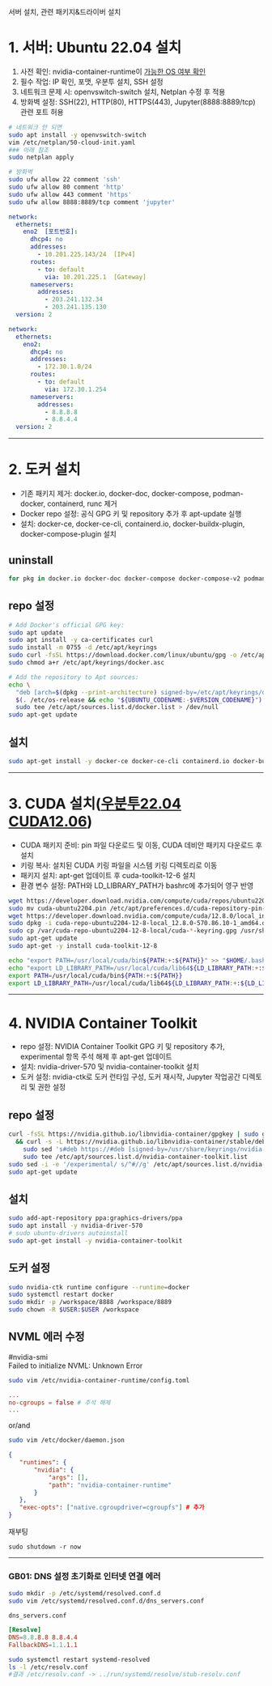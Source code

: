 서버 설치, 관련 패키지&드라이버 설치

# 1. 서버: Ubuntu 22.04 설치

1. 사전 확인: nvidia-container-runtime이 [가능한 OS 여부 확인](https://nvidia.github.io/nvidia-container-runtime/)
1. 필수 작업: IP 확인, 포맷, 우분투 설치, SSH 설정
1. 네트워크 문제 시: openvswitch-switch 설치, Netplan 수정 후 적용
1. 방화벽 설정: SSH(22), HTTP(80), HTTPS(443), Jupyter(8888:8889/tcp) 관련 포트 허용
```bash
# 네트워크 안 되면
sudo apt install -y openvswitch-switch
vim /etc/netplan/50-cloud-init.yaml
### 아래 참조
sudo netplan apply

# 방화벽
sudo ufw allow 22 comment 'ssh'
sudo ufw allow 80 comment 'http'
sudo ufw allow 443 comment 'https'
sudo ufw allow 8888:8889/tcp comment 'jupyter'
```

```yml
network:
  ethernets:
    eno2  [포트번호]:
      dhcp4: no
      addresses:
        - 10.201.225.143/24  [IPv4]
      routes:
        - to: default
          via: 10.201.225.1  [Gateway]
      nameservers:
        addresses:
          - 203.241.132.34
          - 203.241.135.130
  version: 2
```
```yml
network:
  ethernets:
    eno2:
      dhcp4: no
      addresses:
        - 172.30.1.0/24
      routes:
        - to: default
          via: 172.30.1.254
      nameservers:
        addresses:
          - 8.8.8.8
          - 8.8.4.4
  version: 2
```
---
# 2. 도커 설치
- 기존 패키지 제거: docker.io, docker-doc, docker-compose, podman-docker, containerd, runc 제거
- Docker repo 설정: 공식 GPG 키 및 repository 추가 후 apt-update 실행
- 설치: docker-ce, docker-ce-cli, containerd.io, docker-buildx-plugin, docker-compose-plugin 설치
## uninstall
```bash
for pkg in docker.io docker-doc docker-compose docker-compose-v2 podman-docker containerd runc; do sudo apt-get remove $pkg; done
```
## repo 설정
```bash
# Add Docker's official GPG key:
sudo apt update
sudo apt install -y ca-certificates curl
sudo install -m 0755 -d /etc/apt/keyrings
sudo curl -fsSL https://download.docker.com/linux/ubuntu/gpg -o /etc/apt/keyrings/docker.asc
sudo chmod a+r /etc/apt/keyrings/docker.asc

# Add the repository to Apt sources:
echo \
  "deb [arch=$(dpkg --print-architecture) signed-by=/etc/apt/keyrings/docker.asc] https://download.docker.com/linux/ubuntu \
  $(. /etc/os-release && echo "${UBUNTU_CODENAME:-$VERSION_CODENAME}") stable" | \
  sudo tee /etc/apt/sources.list.d/docker.list > /dev/null
sudo apt-get update
```

## 설치
```bash
sudo apt-get install -y docker-ce docker-ce-cli containerd.io docker-buildx-plugin docker-compose-plugin
```

---
# 3. CUDA 설치([우분투22.04 CUDA12.06](https://developer.nvidia.com/cuda-12-6-3-download-archive?target_os=Linux&target_arch=x86_64&Distribution=Ubuntu&target_version=22.04&target_type=deb_local))
- CUDA 패키지 준비: pin 파일 다운로드 및 이동, CUDA 데비안 패키지 다운로드 후 설치
- 키링 복사: 설치된 CUDA 키링 파일을 시스템 키링 디렉토리로 이동
- 패키지 설치: apt-get 업데이트 후 cuda-toolkit-12-6 설치
- 환경 변수 설정: PATH와 LD_LIBRARY_PATH가 bashrc에 추가되어 영구 반영
```bash
wget https://developer.download.nvidia.com/compute/cuda/repos/ubuntu2204/x86_64/cuda-ubuntu2204.pin
sudo mv cuda-ubuntu2204.pin /etc/apt/preferences.d/cuda-repository-pin-600
wget https://developer.download.nvidia.com/compute/cuda/12.8.0/local_installers/cuda-repo-ubuntu2204-12-8-local_12.8.0-570.86.10-1_amd64.deb
sudo dpkg -i cuda-repo-ubuntu2204-12-8-local_12.8.0-570.86.10-1_amd64.deb
sudo cp /var/cuda-repo-ubuntu2204-12-8-local/cuda-*-keyring.gpg /usr/share/keyrings/
sudo apt-get update
sudo apt-get -y install cuda-toolkit-12-8

echo "export PATH=/usr/local/cuda/bin${PATH:+:${PATH}}" >> "$HOME/.bashrc"
echo "export LD_LIBRARY_PATH=/usr/local/cuda/lib64${LD_LIBRARY_PATH:+:${LD_LIBRARY_PATH}}" >> "$HOME/.bashrc"
export PATH=/usr/local/cuda/bin${PATH:+:${PATH}}
export LD_LIBRARY_PATH=/usr/local/cuda/lib64${LD_LIBRARY_PATH:+:${LD_LIBRARY_PATH}}
```

---
# 4. NVIDIA Container Toolkit
- repo 설정: NVIDIA Container Toolkit GPG 키 및 repository 추가, experimental 항목 주석 해제 후 apt-get 업데이트
- 설치: nvidia-driver-570 및 nvidia-container-toolkit 설치
- 도커 설정: nvidia-ctk로 도커 런타임 구성, 도커 재시작, Jupyter 작업공간 디렉토리 및 권한 설정
## repo 설정
```bash
curl -fsSL https://nvidia.github.io/libnvidia-container/gpgkey | sudo gpg --dearmor -o /usr/share/keyrings/nvidia-container-toolkit-keyring.gpg \
  && curl -s -L https://nvidia.github.io/libnvidia-container/stable/deb/nvidia-container-toolkit.list | \
    sudo sed 's#deb https://#deb [signed-by=/usr/share/keyrings/nvidia-container-toolkit-keyring.gpg] https://#g' | \
    sudo tee /etc/apt/sources.list.d/nvidia-container-toolkit.list
sudo sed -i -e '/experimental/ s/^#//g' /etc/apt/sources.list.d/nvidia-container-toolkit.list
sudo apt-get update
```
## 설치
```bash
sudo add-apt-repository ppa:graphics-drivers/ppa
sudo apt install -y nvidia-driver-570
# sudo ubuntu-drivers autoinstall
sudo apt-get install -y nvidia-container-toolkit
```

## 도커 설정
```bash
sudo nvidia-ctk runtime configure --runtime=docker
sudo systemctl restart docker
sudo mkdir -p /workspace/8888 /workspace/8889
sudo chown -R $USER:$USER /workspace
```

## NVML 에러 수정
#nvidia-smi<br>
Failed to initialize NVML: Unknown Error
```bash
sudo vim /etc/nvidia-container-runtime/config.toml
```
```toml
...
no-cgroups = false # 주석 해제
...
```

or/and
```bash
sudo vim /etc/docker/daemon.json 
```
```json
{  
   "runtimes": {  
       "nvidia": {  
           "args": [],  
           "path": "nvidia-container-runtime"  
       }  
   },  
   "exec-opts": ["native.cgroupdriver=cgroupfs"] # 추가
} 
```
재부팅
```
sudo shutdown -r now
```


---
### GB01: DNS 설정 초기화로 인터넷 연결 에러
```bash
sudo mkdir -p /etc/systemd/resolved.conf.d
sudo vim /etc/systemd/resolved.conf.d/dns_servers.conf
```
`dns_servers.conf`
```conf
[Resolve]
DNS=8.8.8.8 8.8.4.4
FallbackDNS=1.1.1.1
```

```bash
sudo systemctl restart systemd-resolved
ls -l /etc/resolv.conf
#결과 /etc/resolv.conf -> ../run/systemd/resolve/stub-resolv.conf
```
